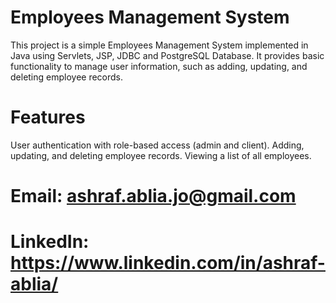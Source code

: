 

# Employees Management System
This project is a simple Employees Management System implemented in Java using Servlets, JSP, JDBC and PostgreSQL Database. It provides basic functionality to manage user information, such as adding, updating, and deleting employee records.

# Features
User authentication with role-based access (admin and client).
Adding, updating, and deleting employee records.
Viewing a list of all employees.


# Email: ashraf.ablia.jo@gmail.com
# LinkedIn: https://www.linkedin.com/in/ashraf-ablia/

